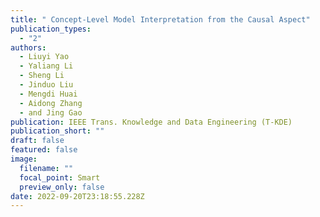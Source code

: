 ```yaml
---
title: " Concept-Level Model Interpretation from the Causal Aspect"
publication_types:
  - "2"
authors:
  - Liuyi Yao
  - Yaliang Li
  - Sheng Li
  - Jinduo Liu
  - Mengdi Huai
  - Aidong Zhang
  - and Jing Gao
publication: IEEE Trans. Knowledge and Data Engineering (T-KDE)
publication_short: ""
draft: false
featured: false
image:
  filename: ""
  focal_point: Smart
  preview_only: false
date: 2022-09-20T23:18:55.228Z
---
```

